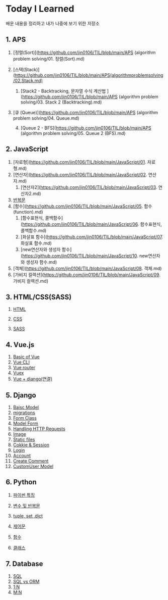 # Today I Learned

배운 내용을 정리하고 내가 나중에 보기 위한 저장소



## 1. APS

1. [정렬(Sort)](https://github.com/jin0106/TIL/blob/main/APS (algorithm problem solving/01. 정렬(Sort).md)
2. [스택(Stack)](https://github.com/jin0106/TIL/blob/main/APS(algorithmproblemsolving/02.Stack.md)
   
   1. [Stack2 - Backtracking, 문자열 수식 계산법 ](https://github.com/jin0106/TIL/blob/main/APS (algorithm problem solving/03. Stack 2 (Backtracking).md)
3. [큐 (Queue)](https://github.com/jin0106/TIL/blob/main/APS (algorithm problem solving/04. Queue.md)

   4. [Queue 2 - BFS](https://github.com/jin0106/TIL/blob/main/APS (algorithm problem solving/05. Queue 2 (BFS).md)

   

## 2. JavaScript

1. [자료형](https://github.com/jin0106/TIL/blob/main/JavaScript/01. 자료형.md)
2. [연산자](https://github.com/jin0106/TIL/blob/main/JavaScript/02. 연산자.md)
   1. [연산자2](https://github.com/jin0106/TIL/blob/main/JavaScript/03. 연산자2.md)
3. [반복문](https://github.com/jin0106/TIL/blob/main/JavaScript/04.%20while%2C%20for%2C%20switch.md)
4. [함수](https://github.com/jin0106/TIL/blob/main/JavaScript/05. 함수(function).md)
   1. [함수표현식, 콜백함수](https://github.com/jin0106/TIL/blob/main/JavaScript/06. 함수표현식, 콜백함수.md)
   2. [화살표 함수](https://github.com/jin0106/TIL/blob/main/JavaScript/07. 화살표 함수.md)
   3. [new연산자와 생성자 함수](https://github.com/jin0106/TIL/blob/main/JavaScript/10. new연산자와 생성자 함수.md)
5. [객체](https://github.com/jin0106/TIL/blob/main/JavaScript/08. 객체.md)
6. [가비지 컬렉션](https://github.com/jin0106/TIL/blob/main/JavaScript/09. 가비지 컬렉션.md)



## 3. HTML/CSS(SASS)

1. [HTML](https://github.com/jin0106/TIL/blob/main/web/0803/HTML%20(Hyper%20Text%20Markup%20Language).md)

2. [CSS](https://github.com/jin0106/TIL/blob/main/web/0803/CSS%20(Cascading%20Style%20Sheets).md)

3. [SASS](https://github.com/jin0106/TIL/blob/main/web/sass/01.%20기본%20문법.md)

   

## 4. Vue.js

1. [Basic of Vue](https://github.com/jin0106/TIL/blob/main/Vue.js/01.%20Basic%20of%20Vue.md)
2. [Vue CLI](https://github.com/jin0106/TIL/blob/main/Vue.js/02.%20Vue%20CLI.md)
3. [Vue router](https://github.com/jin0106/TIL/blob/main/Vue.js/03.%20Vue%20Router.md)
4. [Vuex](https://github.com/jin0106/TIL/blob/main/Vue.js/04.%20Vuex.md)
5. [Vue + django(연결)](https://github.com/jin0106/TIL/blob/main/Vue.js/05.%20vue%2Bdjango(연결).md)

## 5. Django

1. [Baisc Model](https://github.com/jin0106/TIL/blob/main/Django/01.%20기본%20구조.md)
2. [migrations](https://github.com/jin0106/TIL/blob/main/Django/02.%20migrations.md)
3. [Form Class](https://github.com/jin0106/TIL/blob/main/Django/03.%20Form%20Class.md)
4. [Model Form](https://github.com/jin0106/TIL/blob/main/Django/04.%20Model%20Form.md)
5. [Handling HTTP Requests](https://github.com/jin0106/TIL/blob/main/Django/05.%20Handling%20HTTP%20Requests.md)
6. [Image](https://github.com/jin0106/TIL/blob/main/Django/06.%20Image.md)
7. [Static files](https://github.com/jin0106/TIL/blob/main/Django/07.%20Static%20files.md)
8. [Cokkie & Session](https://github.com/jin0106/TIL/blob/main/Django/08.%20Cookie%20%26%20Session.md)
9. [Login](https://github.com/jin0106/TIL/blob/main/Django/09.%20Login.md)
10. [Account](https://github.com/jin0106/TIL/blob/main/Vue.js/01.%20Basic%20of%20Vue.md)
11. [Create Comment](https://github.com/jin0106/TIL/blob/main/Django/11.%20댓글%20생성.md)
12. [CustomUser Model](https://github.com/jin0106/TIL/blob/main/Django/12.%20CustomUserModel.md)



## 6. Python

1. [파이썬 특징](https://github.com/jin0106/TIL/blob/main/python/01_basic/0719/파이썬%20특징.md)

2. [변수 및 반복문](https://github.com/jin0106/TIL/blob/main/python/01_basic/0720/Python%20기초.md)

3. [tuple, set ,dict](https://github.com/jin0106/TIL/blob/main/python/01_basic/0719/컨테이너.md)

4. [제어문](https://github.com/jin0106/TIL/blob/main/python/01_basic/0721/제어문.md)

5. [함수](https://github.com/jin0106/TIL/blob/main/python/01_basic/0721/함수.md)

6. [클래스](https://github.com/jin0106/TIL/blob/main/python/01_basic/0721/class.md)

   

   

## 7. Database

1. [SQL](https://github.com/jin0106/TIL/blob/main/Database/01.%20SQL.md)
2. [SQL vs ORM](https://github.com/jin0106/TIL/blob/main/Database/02.%20SQL%20vs%20ORM.md)
3. [1:N](https://github.com/jin0106/TIL/blob/main/Database/03.%20데이터베이스%20관계%20(1대N).md)
4. [M:N](https://github.com/jin0106/TIL/blob/main/Database/04.%20데이터베이스%20관계%20(M%20대%20N).md)

